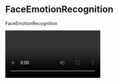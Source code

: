 # FaceEmotionRecognition
FaceEmotionRecognition



<video src="https://github.com/noorkhokhar99/FaceEmotionRecognition/issues/1#issue-1610660718
"></video>
